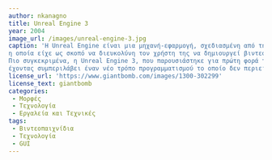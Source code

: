 ```yaml
---
author: nkanagno
title: Unreal Engine 3
year: 2004
image_url: /images/unreal-engine-3.jpg
caption: 'Η Unreal Engine είναι μια μηχανή-εφαρμογή, σχεδιασμένη από την Epic Games, 
η οποία είχε ως σκοπό να διευκολύνη τον χρήστη της να δημιουργεί βιντεοπαιχνίδια με τριδιάστατα περιβάλλοντα χωρίς να τα γράφουν με κώδικα από το μηδέν. 
Πιο συγκεκριμένα, η Unreal Engine 3, που παρουσιάστηκε για πρώτη φορά τον ιούλιο του 2004, κάταφερε να εκπληρώσει πλήρως αυτό το όραμα 
έχοντας συμπεριλάβει έναν νέο τρόπο προγραμματισμού το οποίο δεν περιείχε κώδικα, το kismet'
license_url: 'https://www.giantbomb.com/images/1300-302299'
license_text: giantbomb
categories:
 - Μορφές
 - Τεχνολογία
 - Εργαλεία και Τεχνικές
tags:
 - Βιντεοπαιχνίδια
 - Τεχνολογία
 - GUI
---
```


